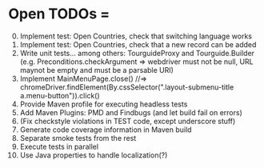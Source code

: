 # Open TODOs =

0. Implement test: Open Countries, check that switching language works
0. Implement test: Open Countries, check that a new record can be added
0. Write unit tests... among others: TourguideProxy and Tourguide.Builder (e.g. Preconditions.checkArgument => webdriver must not be null, URL maynot be empty and must be a parsable URI)
0. Implement MainMenuPage.close() //=> chromeDriver.findElement(By.cssSelector(".layout-submenu-title a.menu-button")).click()
0. Provide Maven profile for executing headless tests
0. Add Maven Plugins: PMD and Findbugs (and let build fail on errors)
0. (Fix checkstyle violations in TEST code, except underscore stuff)
0. Generate code coverage information in Maven build
0. Separate smoke tests from the rest 
0. Execute tests in parallel
0. Use Java properties to handle localization(?)